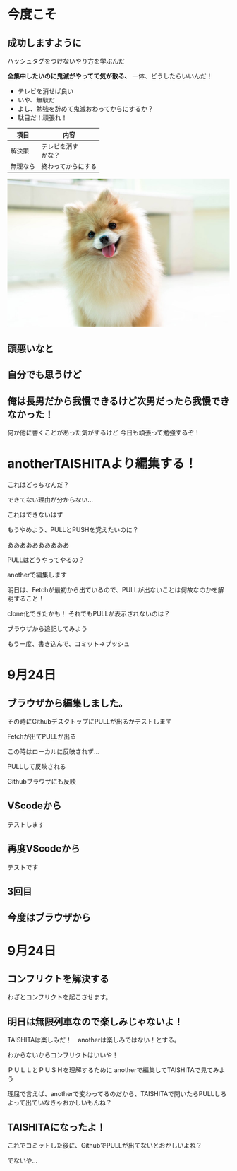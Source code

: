 # 今度こそ
## 成功しますように
ハッシュタグをつけないやり方を学ぶんだ

**全集中したいのに鬼滅がやってて気が散る、**
一体、どうしたらいいんだ！

- テレビを消せば良い
- いや、無駄だ
- よし、勉強を辞めて鬼滅おわってからにするか？
- 駄目だ！頑張れ！

|項目       |内容
|--|--
|解決策　|テレビを消す<br>かな？
|無理なら|終わってからにする

![ポメラニアン](img/pome.jpg)


## 頭悪いなと
## 自分でも思うけど
## 俺は長男だから我慢できるけど次男だったら我慢できなかった！

何か他に書くことがあった気がするけど
今日も頑張って勉強するぞ！

# anotherTAISHITAより編集する！

これはどっちなんだ？

できてない理由が分からない…

これはできないはず

もうやめよう、PULLとPUSHを覚えたいのに？

ああああああああああ

PULLはどうやってやるの？

anotherで編集します


明日は、Fetchが最初から出ているので、PULLが出ないことは何故なのかを解明すること！

clone化できたかも！
それでもPULLが表示されないのは？

ブラウザから追記してみよう

もう一度、書き込んで、コミット→プッシュ

# 9月24日

## ブラウザから編集しました。
その時にGithubデスクトップにPULLが出るかテストします

Fetchが出てPULLが出る

この時はローカルに反映されず…

PULLして反映される

Githubブラウザにも反映

## VScodeから
テストします

## 再度VScodeから
テストです

## 3回目

## 今度はブラウザから

# 9月24日
## コンフリクトを解決する

わざとコンフリクトを起こさせます。

## 明日は無限列車なので楽しみじゃないよ！

TAISHITAは楽しみだ！　anotherは楽しみではない！とする。

わからないからコンフリクトはいいや！

ＰＵＬＬとＰＵＳＨを理解するために
anotherで編集してTAISHITAで見てみよう

理屈で言えば、anotherで変わってるのだから、TAISHITAで開いたらPULLしろよって出ていなきゃおかしいもんね？

## TAISHITAになったよ！

これでコミットした後に、GithubでPULLが出てないとおかしいよね？

でないや…